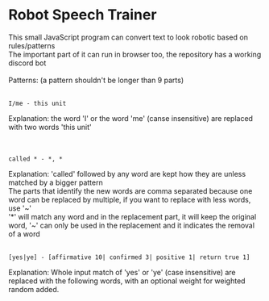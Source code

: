 # Robot Speech Trainer

This small JavaScript program can convert text to look robotic based on rules/patterns<br>
The important part of it can run in browser too, the repository has a working discord bot<br>
<br>
Patterns: (a pattern shouldn't be longer than 9 parts)<br>
<br>
```
I/me - this unit
```
Explanation: the word 'I' or the word 'me' (canse insensitive) are replaced with two words 'this unit'<br>
<br>
<br>
```
called * - *, *
```
Explanation: 'called' followed by any word are kept how they are unless matched by a bigger pattern<br>
The parts that identify the new words are comma separated because one word can be replaced by multiple, if you want to replace with less words, use '\~'<br>
'\*' will match any word and in the replacement part, it will keep the original word, '\~' can only be used in the replacement and it indicates the removal of a word<br>
<br>
```
[yes|ye] - [affirmative 10| confirmed 3| positive 1| return true 1]
```
Explanation: Whole input match of 'yes' or 'ye' (case insensitive) are replaced with the following words, with an optional weight for weighted random added.
